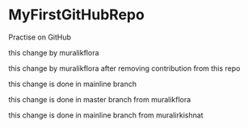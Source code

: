 MyFirstGitHubRepo
=================

Practise on GitHub


this change by muralikflora


this change by muralikflora after removing contribution from this repo


this change is done in mainline branch


this change is done in master branch from muralikflora


this change is done in mainline branch from muralirkishnat
